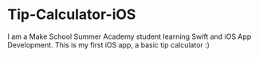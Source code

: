 # Tip-Calculator-iOS
I am a Make School Summer Academy student learning Swift and iOS App Development. This is my first iOS app, a basic tip calculator :)
